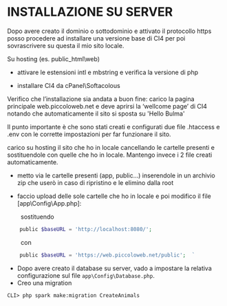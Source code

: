 # INSTALLAZIONE SU SERVER

Dopo avere creato il dominio o sottodominio e attivato il protocollo https posso procedere ad installare una versione base di CI4 per poi sovrascrivere su questa il mio sito locale.

Su hosting (es. public_html\web)

- attivare le estensioni intl e mbstring e verifica la versione di php 

- installare CI4 da cPanel\Softacolous

Verifico che l’installazione sia andata a buon fine: carico la pagina principale web.piccoloweb.net e deve aprirsi la ‘wellcome page’ di CI4 notando che automaticamente il sito si sposta su  'Hello Bulma'

Il punto importante è che sono stati creati e configurati due file .htaccess e .env con le corrette impostazioni per far funzionare il sito. 

carico su hosting il sito che ho in locale cancellando le cartelle presenti e sostituendole con quelle che ho in locale. Mantengo invece i 2 file creati automaticamente.

- metto via le cartelle presenti (app, public…) inserendole in un archivio zip che userò in caso di ripristino e le elimino dalla root

- faccio upload delle sole cartelle che ho in locale e poi modifico il file [app\Config\App.php]:

        sostituendo 

```php
    public $baseURL = 'http://localhost:8080/';
```

        con 

```php
    public $baseURL = 'https://web.piccoloweb.net/public';  `
```

- Dopo avere creato il database su server, vado a impostare la relativa configurazione sul file `app\Config\Database.php`.
- Creo una migration

```shell
CLI> php spark make:migration CreateAnimals
```
